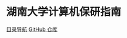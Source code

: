 <div class="cover-hero"></div>

# 湖南大学计算机保研指南



[目录导航](README.md) [GitHub 仓库](https://github.com/HNU-CS-BAOYAN/HNU-CS-BAOYAN)

